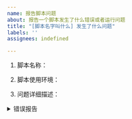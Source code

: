 ```yaml
---
name: 报告脚本问题
about: 报告一个脚本发生了什么错误或者运行问题
title: "[脚本名字叫什么] 发生了什么问题"
labels: ''
assignees: indefined

---
```


<!--
* 0. 这是一个关于提交BUG的模版，如果脚本运行并没有出问题只是请求添加一个功能，请使用另一个模版
* 1. 提交BUG反馈前请先确认看过脚本使用说明和问题须知确保不是已知且不会修复的问题。
* 2. 查看https://github.com/indefined/UserScripts/issues?q=is%3Aissue 确定没有相同的反馈存在，如果已有相关反馈请在下面回复不要发布重复问题
-->

<!--不要删除模版里你看不懂的<!->结构和里面提示，这些结构可以保证反馈的内容不会错乱，模版提示不会显示在最终的反馈正文中-->

<!--请在标题中包含发生问题的脚本名称和简单问题描述，并按照下面提示填写正文内容-->


1. 脚本名称：
<!--如果这个问题是在某个特定版本更新之后发生的，同时填写脚本版本，比如：B站直播工具 0.5.19-->

2. 脚本使用环境：
<!--比如：Win10 Chrome80 Tampermonkey4.1 如果这个问题和显示错位有关，请同时说明你使用的浏览器分辨率，比如: 1920x1080 125%缩放-->

3. 问题详细描述：
<!--描述问题发生的现象，如果是在特定条件下发生的问题，尽可能描述重现问题所需的操作步骤。如果你有其它对解决问题有帮助的猜测可详细补充-->


<!--如果有截图的话，直接把截图拖到回复框里可以上传截图-->



<!--如果发生了错误按F12查看控制台（Console）是否有相关错误内容-->
<details>
<summary>错误报告</summary>
<pre>
<code>
<!--如果有控制台的错误报告，请把错误报告复制粘贴在下一行，不要删除前后的<>和相关代码-->

</code>
</pre>
</details>

